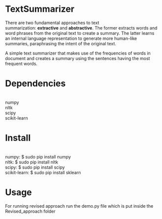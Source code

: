 # TextSummarizer
There are two fundamental approaches to text summarization: __extractive__ and __abstractive__. 
The former extracts words and word phrases from the original text to create a summary. The latter learns an internal language representation to generate more human-like summaries, paraphrasing the intent of the original text. 

A simple text summarizer that makes use of the frequencies of words in document and creates a summary using the sentences having the most frequent words.

# Dependencies
<br>numpy
<br>nltk
<br>scipy
<br>scikit-learn

# Install
<br>numpy:        $ sudo pip install numpy
<br>nltk:         $ sudo pip install nltk
<br>scipy:        $ sudo pip install scipy
<br>scikit-learn: $ sudo pip install sklearn

# Usage
For running revised approach run the demo.py file which is put inside the Revised_approach folder


